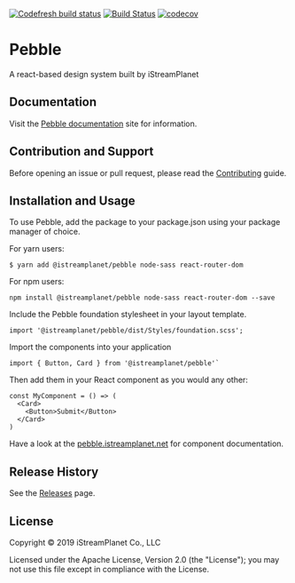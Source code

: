 [![Codefresh build status](https://g.codefresh.io/api/badges/pipeline/istreamplanet-orbis/iStreamPlanet%2Fpebble%2Fpebble?branch=master&key=eyJhbGciOiJIUzI1NiJ9.NWI4NTcwM2Y0ZTQ0YTAwMDAxNzU3Zjg1.yUFZAhLcIDmTZW5V3HeFOhbHT_6JUTS4VhibhdFN6nM&type=cf-1)](https://g.codefresh.io/pipelines/pebble/builds?repoOwner=iStreamPlanet&repoName=pebble&serviceName=iStreamPlanet%2Fpebble&filter=trigger:build~Build;branch:master;pipeline:5ca7ad13f8596e1a35524aa7~pebble)
[![Build Status](https://travis-ci.com/iStreamPlanet/pebble.svg?token=ob5GGxyPdck69sbiTyH4&branch=master)](https://travis-ci.com/iStreamPlanet/pebble)
[![codecov](https://codecov.io/gh/iStreamPlanet/pebble/branch/master/graph/badge.svg?token=sertHGUtdf)](https://codecov.io/gh/iStreamPlanet/pebble)

# Pebble

A react-based design system built by iStreamPlanet

## Documentation

Visit the [Pebble documentation](https://pebble.istreamplanet.net) site for information.

## Contribution and Support

Before opening an issue or pull request, please read the [Contributing](https://github.com/iStreamPlanet/pebble/blob/master/CONTRIBUTING.md) guide.

## Installation and Usage

To use Pebble, add the package to your package.json using your package manager of choice.

For yarn users:

```shell
$ yarn add @istreamplanet/pebble node-sass react-router-dom
```

For npm users:

```shell
npm install @istreamplanet/pebble node-sass react-router-dom --save
```

Include the Pebble foundation stylesheet in your layout template.

```shell
import '@istreamplanet/pebble/dist/Styles/foundation.scss';
```

Import the components into your application

```shell
import { Button, Card } from '@istreamplanet/pebble'`
```

Then add them in your React component as you would any other:

```shell
const MyComponent = () => (
  <Card>
    <Button>Submit</Button>
  </Card>
)
```

Have a look at the [pebble.istreamplanet.net](https://pebble.istreamplanet.net) for component documentation.

## Release History

See the [Releases](https://github.com/iStreamPlanet/pebble/releases) page.

## License

Copyright &copy; 2019 iStreamPlanet Co., LLC

Licensed under the Apache License, Version 2.0 (the "License"); you may not use this file except in compliance with the License.
